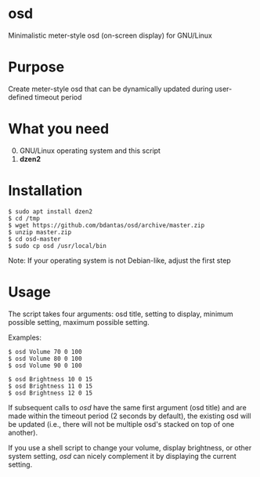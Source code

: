 # osd
Minimalistic meter-style osd (on-screen display) for GNU/Linux

# Purpose
Create meter-style osd that can be dynamically updated during user-defined timeout period

# What you need
0. GNU/Linux operating system and this script
1. **dzen2**

# Installation
```
$ sudo apt install dzen2
$ cd /tmp
$ wget https://github.com/bdantas/osd/archive/master.zip
$ unzip master.zip
$ cd osd-master
$ sudo cp osd /usr/local/bin
```
Note: If your operating system is not Debian-like, adjust the first step

# Usage
The script takes four arguments: osd title, setting to display, minimum possible setting, maximum possible setting.

Examples:
```
$ osd Volume 70 0 100
$ osd Volume 80 0 100
$ osd Volume 90 0 100
```
```
$ osd Brightness 10 0 15
$ osd Brightness 11 0 15
$ osd Brightness 12 0 15
```
If subsequent calls to *osd* have the same first argument (osd title) and are made within the timeout period (2 seconds by default), the existing osd will be updated (i.e., there will not be multiple osd's stacked on top of one another).

If you use a shell script to change your volume, display brightness, or other system setting, *osd* can nicely complement it by displaying the current setting.
